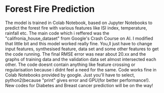 # Forest Fire Prediction
The model is trained in Colab Notebook, based on Jupyter Notebooks to predict the forest fire with various features like ISI index, temperature, rainfall etc.
The main code which i reffered was the "califronia_house_dataset" from Google's Crash Course on AI.
I modified that little bit and this model worked really fine.
You,ll just have to change input features, synthesised feature, data set and some other features to get the code running.
The final RMSE error was near about 20.xx and the graphs of training data and the validation data set almost intersected each other. 
The code doesnt contain anything like feature crossing or regularisation because i didnt feel a need for the same.
Code works fine in Colab Notebooks provided by google. Just you'll have to select, python2(because "print" gives error and GPU(for better performance!).
New codes for Diabetes and Breast cancer prediction will be on the way!


